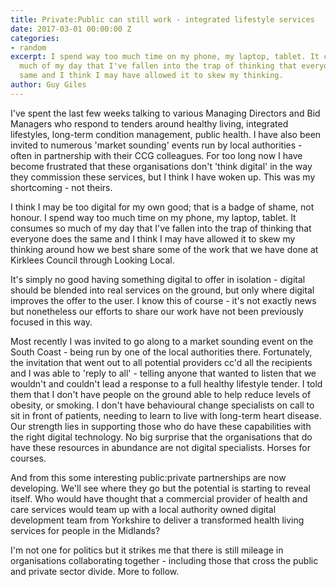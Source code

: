 ```yaml
---
title: Private:Public can still work - integrated lifestyle services
date: 2017-03-01 00:00:00 Z
categories:
- random
excerpt: I spend way too much time on my phone, my laptop, tablet. It consumes so
  much of my day that I've fallen into the trap of thinking that everyone does the
  same and I think I may have allowed it to skew my thinking.
author: Guy Giles
---
```


I've spent the last few weeks talking to various Managing Directors and Bid Managers who respond to tenders around healthy living, integrated lifestyles, long-term condition management, public health. I have also been invited to numerous 'market sounding' events run by local authorities - often in partnership with their CCG colleagues. For too long now I have become frustrated that these organisations don't 'think digital' in the way they commission these services, but I think I have woken up. This was my shortcoming - not theirs.

I think I may be too digital for my own good; that is a badge of shame, not honour. I spend way too much time on my phone, my laptop, tablet. It consumes so much of my day that I've fallen into the trap of thinking that everyone does the same and I think I may have allowed it to skew my thinking around how we best share some of the work that we have done at Kirklees Council through Looking Local. 


It's simply no good having something digital to offer in isolation - digital should be blended into real services on the ground, but only where digital improves the offer to the user. I know this of course - it's not exactly news but nonetheless our efforts to share our work have not been previously focused in this way.  

Most recently I was invited to go along to a market sounding event on the South Coast - being run by one of the local authorities there. Fortunately, the invitation that went out to all potential providers cc'd all the recipients and I was able to 'reply to all' - telling anyone that wanted to listen that we wouldn't and couldn't lead a response to a full healthy lifestyle tender. I told them that I don't have people on the ground able to help reduce levels of obesity, or smoking. I don't have behavioural change specialists on call to sit in front of patients, needing to learn to live with long-term heart disease. Our strength lies in supporting those who do have these capabilities with the right digital technology. No big surprise that the organisations that do have these resources in abundance are not digital specialists. Horses for courses. 

And from this some interesting public:private partnerships are now developing. We'll see where they go but the potential is starting to reveal itself. Who would have thought that a commercial provider of health and care services would team up with a local authority owned digital development team from Yorkshire to deliver a transformed health living services for people in the Midlands?

I'm not one for politics but it strikes me that there is still mileage in organisations collaborating together - including those that cross the public and private sector divide. More to follow. 
